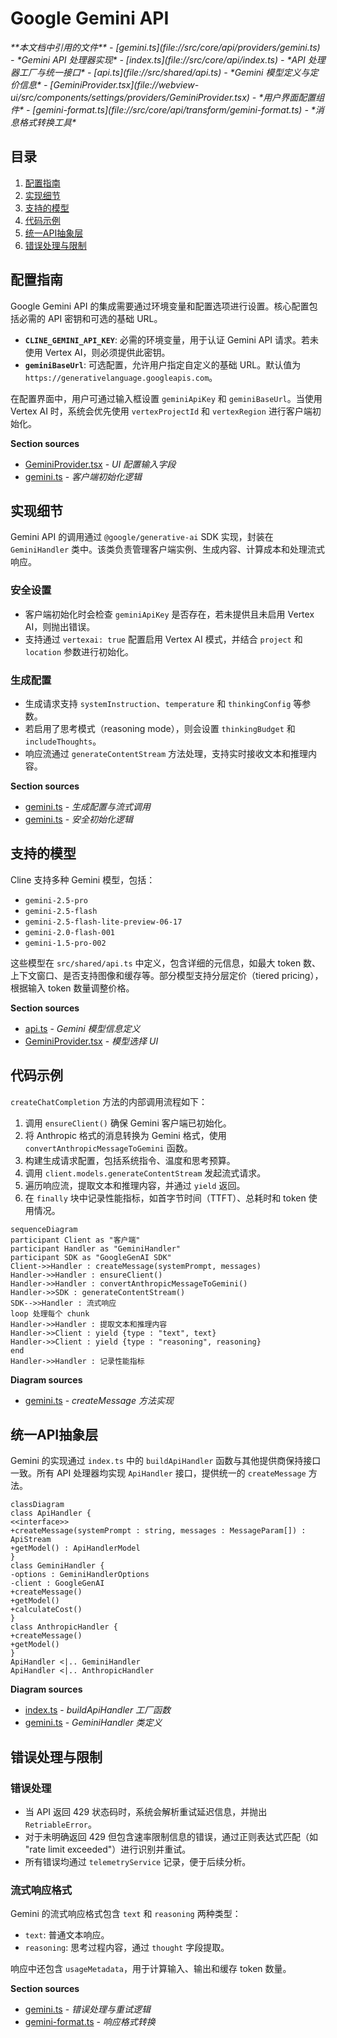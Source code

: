 # Google Gemini API

<cite>
**本文档中引用的文件**  
- [gemini.ts](file://src/core/api/providers/gemini.ts) - *Gemini API 处理器实现*
- [index.ts](file://src/core/api/index.ts) - *API 处理器工厂与统一接口*
- [api.ts](file://src/shared/api.ts) - *Gemini 模型定义与定价信息*
- [GeminiProvider.tsx](file://webview-ui/src/components/settings/providers/GeminiProvider.tsx) - *用户界面配置组件*
- [gemini-format.ts](file://src/core/api/transform/gemini-format.ts) - *消息格式转换工具*
</cite>

## 目录
1. [配置指南](#配置指南)
2. [实现细节](#实现细节)
3. [支持的模型](#支持的模型)
4. [代码示例](#代码示例)
5. [统一API抽象层](#统一api抽象层)
6. [错误处理与限制](#错误处理与限制)

## 配置指南

Google Gemini API 的集成需要通过环境变量和配置选项进行设置。核心配置包括必需的 API 密钥和可选的基础 URL。

- **`CLINE_GEMINI_API_KEY`**: 必需的环境变量，用于认证 Gemini API 请求。若未使用 Vertex AI，则必须提供此密钥。
- **`geminiBaseUrl`**: 可选配置，允许用户指定自定义的基础 URL。默认值为 `https://generativelanguage.googleapis.com`。

在配置界面中，用户可通过输入框设置 `geminiApiKey` 和 `geminiBaseUrl`。当使用 Vertex AI 时，系统会优先使用 `vertexProjectId` 和 `vertexRegion` 进行客户端初始化。

**Section sources**
- [GeminiProvider.tsx](file://webview-ui/src/components/settings/providers/GeminiProvider.tsx#L30-L73) - *UI 配置输入字段*
- [gemini.ts](file://src/core/api/providers/gemini.ts#L55-L87) - *客户端初始化逻辑*

## 实现细节

Gemini API 的调用通过 `@google/generative-ai` SDK 实现，封装在 `GeminiHandler` 类中。该类负责管理客户端实例、生成内容、计算成本和处理流式响应。

### 安全设置
- 客户端初始化时会检查 `geminiApiKey` 是否存在，若未提供且未启用 Vertex AI，则抛出错误。
- 支持通过 `vertexai: true` 配置启用 Vertex AI 模式，并结合 `project` 和 `location` 参数进行初始化。

### 生成配置
- 生成请求支持 `systemInstruction`、`temperature` 和 `thinkingConfig` 等参数。
- 若启用了思考模式（reasoning mode），则会设置 `thinkingBudget` 和 `includeThoughts`。
- 响应流通过 `generateContentStream` 方法处理，支持实时接收文本和推理内容。

**Section sources**
- [gemini.ts](file://src/core/api/providers/gemini.ts#L130-L174) - *生成配置与流式调用*
- [gemini.ts](file://src/core/api/providers/gemini.ts#L55-L87) - *安全初始化逻辑*

## 支持的模型

Cline 支持多种 Gemini 模型，包括：

- `gemini-2.5-pro`
- `gemini-2.5-flash`
- `gemini-2.5-flash-lite-preview-06-17`
- `gemini-2.0-flash-001`
- `gemini-1.5-pro-002`

这些模型在 `src/shared/api.ts` 中定义，包含详细的元信息，如最大 token 数、上下文窗口、是否支持图像和缓存等。部分模型支持分层定价（tiered pricing），根据输入 token 数量调整价格。

**Section sources**
- [api.ts](file://src/shared/api.ts#L919-L978) - *Gemini 模型信息定义*
- [GeminiProvider.tsx](file://webview-ui/src/components/settings/providers/GeminiProvider.tsx#L30-L73) - *模型选择 UI*

## 代码示例

`createChatCompletion` 方法的内部调用流程如下：

1. 调用 `ensureClient()` 确保 Gemini 客户端已初始化。
2. 将 Anthropic 格式的消息转换为 Gemini 格式，使用 `convertAnthropicMessageToGemini` 函数。
3. 构建生成请求配置，包括系统指令、温度和思考预算。
4. 调用 `client.models.generateContentStream` 发起流式请求。
5. 遍历响应流，提取文本和推理内容，并通过 `yield` 返回。
6. 在 `finally` 块中记录性能指标，如首字节时间（TTFT）、总耗时和 token 使用情况。

```mermaid
sequenceDiagram
participant Client as "客户端"
participant Handler as "GeminiHandler"
participant SDK as "GoogleGenAI SDK"
Client->>Handler : createMessage(systemPrompt, messages)
Handler->>Handler : ensureClient()
Handler->>Handler : convertAnthropicMessageToGemini()
Handler->>SDK : generateContentStream()
SDK-->>Handler : 流式响应
loop 处理每个 chunk
Handler->>Handler : 提取文本和推理内容
Handler->>Client : yield {type : "text", text}
Handler->>Client : yield {type : "reasoning", reasoning}
end
Handler->>Handler : 记录性能指标
```

**Diagram sources**
- [gemini.ts](file://src/core/api/providers/gemini.ts#L130-L291) - *createMessage 方法实现*

## 统一API抽象层

Gemini 的实现通过 `index.ts` 中的 `buildApiHandler` 函数与其他提供商保持接口一致。所有 API 处理器均实现 `ApiHandler` 接口，提供统一的 `createMessage` 方法。

```mermaid
classDiagram
class ApiHandler {
<<interface>>
+createMessage(systemPrompt : string, messages : MessageParam[]) : ApiStream
+getModel() : ApiHandlerModel
}
class GeminiHandler {
-options : GeminiHandlerOptions
-client : GoogleGenAI
+createMessage()
+getModel()
+calculateCost()
}
class AnthropicHandler {
+createMessage()
+getModel()
}
ApiHandler <|.. GeminiHandler
ApiHandler <|.. AnthropicHandler
```

**Diagram sources**
- [index.ts](file://src/core/api/index.ts#L400-L420) - *buildApiHandler 工厂函数*
- [gemini.ts](file://src/core/api/providers/gemini.ts#L364-L415) - *GeminiHandler 类定义*

## 错误处理与限制

### 错误处理
- 当 API 返回 429 状态码时，系统会解析重试延迟信息，并抛出 `RetriableError`。
- 对于未明确返回 429 但包含速率限制信息的错误，通过正则表达式匹配（如 "rate limit exceeded"）进行识别并重试。
- 所有错误均通过 `telemetryService` 记录，便于后续分析。

### 流式响应格式
Gemini 的流式响应格式包含 `text` 和 `reasoning` 两种类型：
- `text`: 普通文本响应。
- `reasoning`: 思考过程内容，通过 `thought` 字段提取。

响应中还包含 `usageMetadata`，用于计算输入、输出和缓存 token 数量。

**Section sources**
- [gemini.ts](file://src/core/api/providers/gemini.ts#L226-L291) - *错误处理与重试逻辑*
- [gemini-format.ts](file://src/core/api/transform/gemini-format.ts#L41-L82) - *响应格式转换*